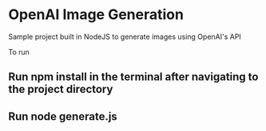 # OpenAI Image Generation 
 
Sample project built in NodeJS to generate images using OpenAI's API

To run

## Run npm install in the terminal after navigating to the project directory
## Run node generate.js
